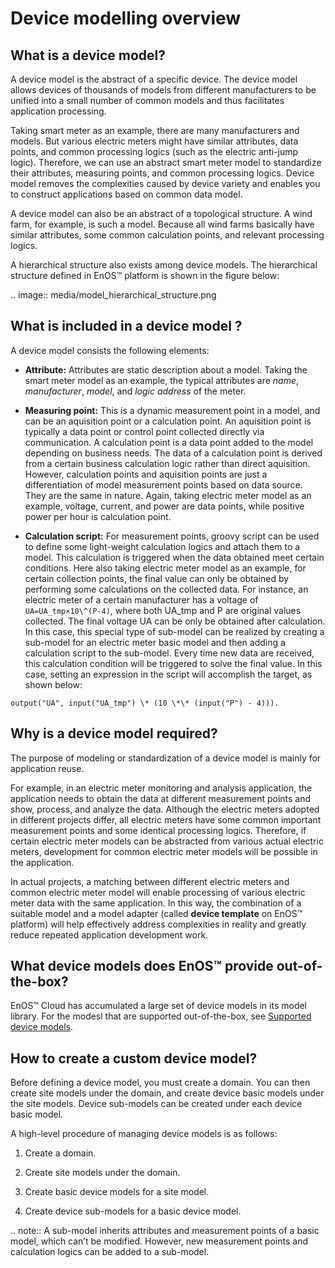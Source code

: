 # Device modelling overview

## What is a device model?

A device model is the abstract of a specific device. The device model allows devices of thousands of models from different manufacturers to be unified into a small number of common models and thus facilitates application processing.

Taking smart meter as an example, there are many manufacturers and models. But various electric meters might have similar attributes, data points, and common processing logics (such as the electric anti-jump logic). Therefore, we can use an abstract smart meter model to standardize their attributes, measuring points, and common processing logics. Device model removes the complexities caused by device variety and enables you to construct applications based on common data model.

A device model can also be an abstract of a topological structure. A wind farm, for example, is such a model. Because all wind farms basically have similar attributes, some common calculation points, and relevant processing logics.

A hierarchical structure also exists among device models. The hierarchical
structure defined in EnOS™ platform is shown in the figure below:

.. image:: media/model_hierarchical_structure.png

## What is included in a device model ?

A device model consists the following elements:

- **Attribute:** Attributes are static description about a model. Taking the smart meter model as an example, the typical attributes are _name_, _manufacturer_, _model_, and _logic address_ of the meter.

- **Measuring point:** This is a dynamic measurement point in a model, and can be an aquisition point or a calculation point. An aquisition point is typically a data point or control point collected directly via communication. A calculation point is a data point added to the model depending on business needs. The data of a calculation point is derived from a certain business calculation logic rather than direct aquisition. However, calculation points and aquisition points are just a differentiation of model measurement points based on data source. They are the same in nature. Again, taking electric meter model as an example, voltage, current, and power are data points, while positive power per hour is calculation point.

- **Calculation script:** For measurement points, groovy script can be used to define some light-weight calculation logics and attach them to a model. This
calculation is triggered when the data obtained meet certain conditions. Here
also taking electric meter model as an example, for certain collection points,
the final value can only be obtained by performing some calculations on the
collected data. For instance, an electric meter of a certain manufacturer has a
voltage of ``UA=UA_tmp×10\^(P-4)``, where both UA_tmp and P are original values
collected. The final voltage UA can be only be obtained after calculation. In
this case, this special type of sub-model can be realized by creating a
sub-model for an electric meter basic model and then adding a calculation script
to the sub-model. Every time new data are received, this calculation condition
will be triggered to solve the final value. In this case, setting an expression
in the script will accomplish the target, as shown below:

```
output("UA", input("UA_tmp") \* (10 \*\* (input("P") - 4))).
```

## Why is a device model required?

The purpose of modeling or standardization of a device model is mainly for
application reuse.

For example, in an electric meter monitoring and analysis application, the
application needs to obtain the data at different measurement points and show,
process, and analyze the data. Although the electric meters adopted in different
projects differ, all electric meters have some common important measurement
points and some identical processing logics. Therefore, if certain electric
meter models can be abstracted from various actual electric meters, development
for common electric meter models will be possible in the application.

In actual projects, a matching between different electric meters and common
electric meter model will enable processing of various electric meter data with
the same application. In this way, the combination of a suitable model and a
model adapter (called **device template** on EnOS™ platform) will help
effectively address complexities in reality and greatly reduce repeated
application development work.

## What device models does EnOS™ provide out-of-the-box?

EnOS™ Cloud has accumulated a large set of device models in its model library. For the modesl that are supported out-of-the-box, see [Supported device models](deviceconnection_models).

## How to create a custom device model?

Before defining a device model, you must create a domain. You can then create site models under the domain, and create device basic models under the site models. Device sub-models can be created under each device basic model.

A high-level procedure of managing device models is as follows:

1.  Create a domain.

2.  Create site models under the domain.

3.  Create basic device models for a site model.

4.  Create device sub-models for a basic device model.

.. note:: A sub-model inherits attributes and measurement points of a basic model, which can’t be modified. However, new measurement points and calculation logics can be added to a sub-model.

<!--end-->
